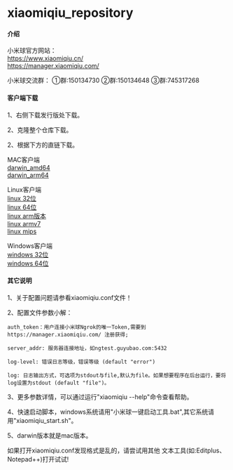 # xiaomiqiu_repository

#### 介绍
小米球官方网站：
<br>
https://www.xiaomiqiu.cn/
<br>
https://manager.xiaomiqiu.com/

小米球交流群：
①群:150134730
②群:150134648
③群:745317268

#### 客户端下载

1、右侧下载发行版处下载。

2、克隆整个仓库下载。

2、根据下方的直链下载。

MAC客户端
<br>
[darwin_amd64](https://gitee.com/ciqiu/xiaomiqiu_repository/raw/master/darwin_amd64/xiaomiqiu)
<br>
[darwin_arm64](https://gitee.com/ciqiu/xiaomiqiu_repository/raw/master/darwin_arm64/xiaomiqiu)

Linux客户端
<br>
[linux 32位](https://gitee.com/ciqiu/xiaomiqiu_repository/raw/master/linux_386/xiaomiqiu)
<br>
[linux 64位](https://gitee.com/ciqiu/xiaomiqiu_repository/raw/master/linux_amd64/xiaomiqiu)
<br>
[linux arm版本](https://gitee.com/ciqiu/xiaomiqiu_repository/raw/master/linux_arm64/xiaomiqiu)
<br>
[linux armv7](https://gitee.com/ciqiu/xiaomiqiu_repository/raw/master/linux_armv7/xiaomiqiu)
<br>
[linux mips](https://gitee.com/ciqiu/xiaomiqiu_repository/raw/master/linux_mips/xiaomiqiu)
<br>

Windows客户端
<br>
[windows 32位](https://gitee.com/ciqiu/xiaomiqiu_repository/raw/master/windows_386/xiaomiqiu.exe)
<br>
[windows 64位](https://gitee.com/ciqiu/xiaomiqiu_repository/raw/master/windows_amd64/xiaomiqiu.exe)
<br>


#### 其它说明

1、关于配置问题请参看xiaomiqiu.conf文件！

2、配置文件参数小解：

	auth_token：用户连接小米球Ngrok的唯一Token,需要到https://manager.xiaomiqiu.com/ 注册获得;

	server_addr: 服务器连接地址，如ngtest.guyubao.com:5432

	log-level: 错误日志等级，错误等级 (default "error")

	log: 日志输出方式，可选项为stdout与file,默认为file。如果想要程序在后台运行，要将log设置为stdout (default "file")。

3、更多参数详情，可以通过运行"xiaomiqiu --help"命令查看帮助。

4、快速启动脚本，windows系统请用"小米球一键启动工具.bat",其它系统请用"xiaomiqiu_start.sh"。

5、darwin版本就是mac版本。

如果打开xiaomiqiu.conf发现格式是乱的，请尝试用其他
文本工具(如:Editplus、Notepad++)打开试试!
